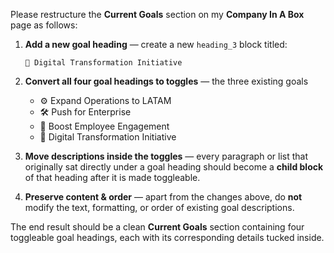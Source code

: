Please restructure the **Current Goals** section on my **Company In A Box** page as follows:

1. **Add a new goal heading** — create a new `heading_3` block titled:
   
   `🔄 Digital Transformation Initiative`

2. **Convert all four goal headings to toggles** — the three existing goals
   * ⚙️ Expand Operations to LATAM  
   * 🛠️ Push for Enterprise  
   * 🩶 Boost Employee Engagement  
   * 🔄 Digital Transformation Initiative  

3. **Move descriptions inside the toggles** — every paragraph or list that originally sat directly under a goal heading should become a **child block** of that heading after it is made toggleable.

4. **Preserve content & order** — apart from the changes above, do **not** modify the text, formatting, or order of existing goal descriptions.

The end result should be a clean **Current Goals** section containing four toggleable goal headings, each with its corresponding details tucked inside.